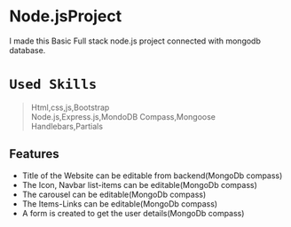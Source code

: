 # Node.jsProject
I made this Basic Full stack node.js project connected with mongodb database. 
# `Used Skills`
>Html,css,js,Bootstrap</br>
>Node.js,Express.js,MondoDB Compass,Mongoose</br>
>Handlebars,Partials</br>

## Features
- Title of the Website can be editable from backend(MongoDb compass)
- The Icon, Navbar list-items can be editable(MongoDb compass)
- The carousel can be editable(MongoDb compass)
- The Items-Links can be editable(MongoDb compass)
- A form is created to get the user details(MongoDb compass)

   
